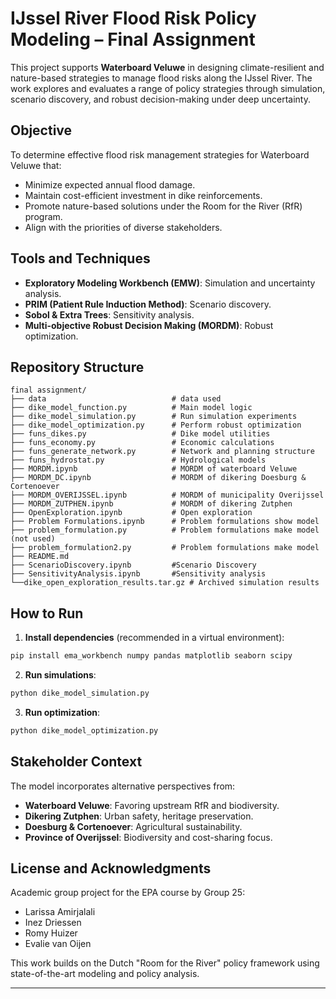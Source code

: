 # IJssel River Flood Risk Policy Modeling – Final Assignment

This project supports **Waterboard Veluwe** in designing climate-resilient and nature-based strategies to manage flood risks along the IJssel River. The work explores and evaluates a range of policy strategies through simulation, scenario discovery, and robust decision-making under deep uncertainty.

## Objective

To determine effective flood risk management strategies for Waterboard Veluwe that:
- Minimize expected annual flood damage.
- Maintain cost-efficient investment in dike reinforcements.
- Promote nature-based solutions under the Room for the River (RfR) program.
- Align with the priorities of diverse stakeholders.

## Tools and Techniques

- **Exploratory Modeling Workbench (EMW)**: Simulation and uncertainty analysis.
- **PRIM (Patient Rule Induction Method)**: Scenario discovery.
- **Sobol & Extra Trees**: Sensitivity analysis.
- **Multi-objective Robust Decision Making (MORDM)**: Robust optimization.

## Repository Structure

```
final assignment/
├── data                            # data used
├── dike_model_function.py          # Main model logic
├── dike_model_simulation.py        # Run simulation experiments
├── dike_model_optimization.py      # Perform robust optimization
├── funs_dikes.py                   # Dike model utilities
├── funs_economy.py                 # Economic calculations
├── funs_generate_network.py        # Network and planning structure
├── funs_hydrostat.py               # Hydrological models
├── MORDM.ipynb                     # MORDM of waterboard Veluwe
├── MORDM_DC.ipynb                  # MORDM of dikering Doesburg & Cortenoever
├── MORDM_OVERIJSSEL.ipynb          # MORDM of municipality Overijssel
├── MORDM_ZUTPHEN.ipynb             # MORDM of dikering Zutphen
├── OpenExploration.ipynb           # Open exploration 
├── Problem Formulations.ipynb      # Problem formulations show model
├── problem_formulation.py          # Problem formulations make model (not used)
├── problem_formulation2.py         # Problem formulations make model
├── README.md
├── ScenarioDiscovery.ipynb         #Scenario Discovery
├── SensitivityAnalysis.ipynb       #Sensitivity analysis
└──dike_open_exploration_results.tar.gz # Archived simulation results
```

## How to Run

1. **Install dependencies** (recommended in a virtual environment):

```bash
pip install ema_workbench numpy pandas matplotlib seaborn scipy
```

2. **Run simulations**:

```bash
python dike_model_simulation.py
```

3. **Run optimization**:

```bash
python dike_model_optimization.py
```

## Stakeholder Context

The model incorporates alternative perspectives from:
- **Waterboard Veluwe**: Favoring upstream RfR and biodiversity.
- **Dikering Zutphen**: Urban safety, heritage preservation.
- **Doesburg & Cortenoever**: Agricultural sustainability.
- **Province of Overijssel**: Biodiversity and cost-sharing focus.

## License and Acknowledgments

Academic group project for the EPA course by Group 25:
- Larissa Amirjalali
- Inez Driessen
- Romy Huizer
- Evalie van Oijen

This work builds on the Dutch "Room for the River" policy framework using state-of-the-art modeling and policy analysis.

---


